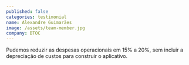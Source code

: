 ```yaml
---
published: false
categories: testimonial
name: Alexandre Guimarães
image: /assets/team-member.jpg
company: BTOC
---
```


Pudemos reduzir as despesas operacionais em 15% a 20%, sem incluir a depreciação de custos para construir o aplicativo.
